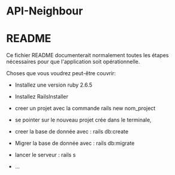 # API-Neighbour
# README

Ce fichier README documenterait normalement toutes les étapes nécessaires pour que l'application soit opérationnelle.

Choses que vous voudrez peut-être couvrir:

* Installez une version ruby 2.6.5

* Installez RailsInstaller 

* creer un projet avec la commande rails new nom_project 

* se pointer sur le nouveau projet crée dans le terminale,

* creer la base de donnée avec : rails db:create

* Migrer la base de donnée avec : rails db:migrate

* lancer le serveur : rails s

* ...
